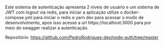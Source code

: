 Este sistema de autenticação apresenta 2 níveis de usuário e um sistema de JWT com logout via redis, para iniciar a aplicação utilize o docker-compose.yml para iniciar o redis e yarn dev para acessar o modo de desenvolvimento, apos isso acesse a url https://localhost:3000 para por meio do swagger realizar a autenticação.

Repositório: https://github.com/PedroRodrigues-dev/node-auth/tree/master
